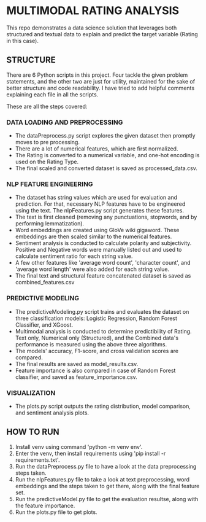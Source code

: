 # MULTIMODAL RATING ANALYSIS #

This repo demonstrates a data science solution that leverages both structured and textual data to explain and predict the target variable (Rating in this case).

## STRUCTURE ##

There are 6 Python scripts in this project. Four tackle the given problem statements, and the other two are just for utility, maintained for the sake of better structure and code readability.
I have tried to add helpful comments explaining each file in all the scripts. 

These are all the steps covered:

### DATA LOADING AND PREPROCESSING ###
- The dataPreprocess.py script explores the given dataset then promptly moves to pre processing.
- There are a lot of numerical features, which are first normalized.
- The Rating is converted to a numerical variable, and one-hot encoding is used on the Rating Type.
- The final scaled and converted dataset is saved as processed_data.csv.

### NLP FEATURE ENGINEERING ###
- The dataset has string values which are used for evaluation and prediction. For that, necessary NLP features have to be engineered using the text. The nlpFeatures.py script generates these features.
- The text is first cleaned (removing any punctuations, stopwords, and by performing lemmatization).
- Word embeddings are created using GloVe wiki gigaword. These embeddings are then scaled similar to the numerical features.
- Sentiment analysis is conducted to calculate polarity and subjectivity. Positive and Negative words were manually listed out and used to calculate sentiment ratio for each string value.
- A few other features like 'average word count', 'character count', and 'average word length' were also added for each string value.
- The final text and structural feature concatenated dataset is saved as combined_features.csv

### PREDICTIVE MODELING ###
- The predictiveModeling.py script trains and evaluates the dataset on three classification models: Logistic Regression, Random Forest Classifier, and XGoost.
- Multimodal analysis is conducted to determine predictibility of Rating. Text only, Numerical only (Structured), and the Combined data's performance is measured using the above three algorithms.
- The models' accuracy, F1-score, and cross validation scores are compared.
- The final results are saved as model_results.csv.
- Feature importance is also compared in case of Random Forest classifier, and saved as feature_importance.csv.

### VISUALIZATION ###
- The plots.py script outputs the rating distribution, model comparison, and sentiment analysis plots.

## HOW TO RUN ##

1. Install venv using command 'python -m venv env'.
2. Enter the venv, then install requirements using 'pip install -r requirements.txt'.
3. Run the dataPreprocess.py file to have a look at the data preprocessing steps taken.
4. Run the nlpFeatures.py file to take a look at text preprocessing, word embeddings and the steps taken to get there, along with the final feature set.
5. Run the predictiveModel.py file to get the evaluation resultse, along with the feature importance.
6. Run the plots.py file to get plots.
